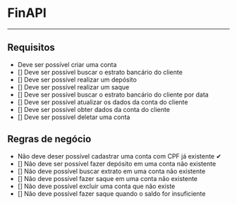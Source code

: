 # FinAPI

---

## Requisitos

- Deve ser possível criar uma conta 
- [] Deve ser possível buscar o estrato bancário do cliente
- [] Deve ser possível realizar um depósito
- [] Deve ser possível realizar um saque
- [] Deve ser possível  buscar o estrato bancário do cliente por data
- [] Deve ser possível atualizar os dados da conta do cliente
- [] Deve ser possível obter dados da conta do cliente
- [] Deve ser possível deletar uma conta

## Regras de negócio

- Não deve deser possível cadastrar uma conta com CPF já existente ✔
- [] Não deve ser possível fazer depósito em uma conta não existente
- [] Não deve possível buscar extrato em uma conta não existente
- [] Não deve possível fazer saque em uma conta não existente
- [] Não deve possível excluir uma conta que não existe
- [] Não deve possível fazer saque quando o saldo for insuficiente
